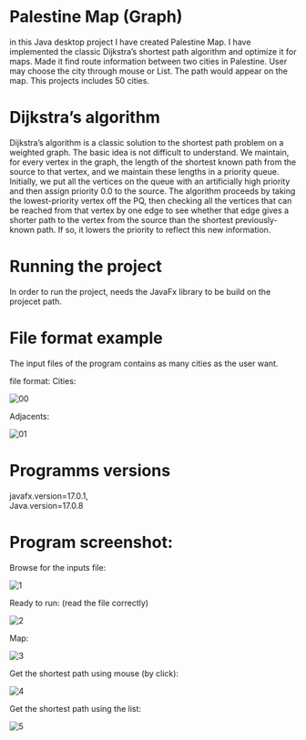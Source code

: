 # Palestine Map (Graph)
in this Java desktop project I have created Palestine Map.
I have implemented the classic Dijkstra’s shortest path algorithm and optimize it for maps. Made it find route information between two cities in Palestine. 
User may choose the city through mouse or List. The path would appear on the map. This projects includes 50 cities.

# Dijkstra’s algorithm
 Dijkstra’s algorithm is a classic solution to the shortest path problem on a weighted graph. The basic idea is not difficult to understand. We maintain, for every vertex in the graph, the length of the shortest known path from the source to that vertex, and we maintain these lengths in a priority queue. Initially, we put all the vertices on the queue with an artificially high priority and then assign priority 0.0 to the source. The algorithm proceeds by taking the lowest-priority vertex off the PQ, then checking all the vertices that can be reached from that vertex by one edge to see whether that edge gives a shorter path to the vertex from the source than the shortest previously-known path. If so, it lowers the priority to reflect this new information.

# Running the project 
In order to run the project, needs the JavaFx library to be build on the projecet path.  

# File format example
The input files of the program contains as many cities as the user want.

file format:
Cities:

![00](https://user-images.githubusercontent.com/65151701/157654582-28addf52-b20e-4d70-905e-30ace01f6bf0.png)

Adjacents:

![01](https://user-images.githubusercontent.com/65151701/157654605-f8031cf3-9153-4ec1-9e63-769147989bd5.png)


# Programms versions
javafx.version=17.0.1,  
Java.version=17.0.8

# Program screenshot:
Browse for the inputs file:

![1](https://user-images.githubusercontent.com/65151701/157654694-7a850f4b-2f67-4503-81e0-ca1194f047e0.png)

Ready to run: (read the file correctly)

![2](https://user-images.githubusercontent.com/65151701/157654747-9988fc30-0c7a-47ce-80a6-d22c2ca7e27c.png)

Map:

![3](https://user-images.githubusercontent.com/65151701/157654814-3192d9cb-80f9-4ccc-99a3-7e250f56fa07.png)

Get the shortest path using mouse (by click):

![4](https://user-images.githubusercontent.com/65151701/157654907-a504b5e0-678f-4ebe-9134-d66177a21822.png)

Get the shortest path using the list:

![5](https://user-images.githubusercontent.com/65151701/157654966-5ca290e8-b512-4f17-8fe9-417e86f50d81.png)
